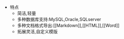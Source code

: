 - 特点
    - 简洁,轻量
    - 多种数据库支持:MySQL,Oracle,SQLserver
    - 多种文档格式导出:[[Markdown]],[[HTML]],[[Word]]
    - 拓展灵活,自定义模版
